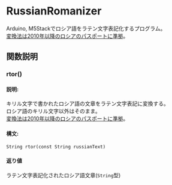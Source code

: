 # RussianRomanizer
Arduino, M5Stackでロシア語をラテン文字表記化するプログラム。  
[変換法は2010年以降のロシアのパスポートに準拠](https://ja.wikipedia.org/wiki/ロシア語のラテン文字表記法#新表記法_(2010-))。  

## 関数説明
### rtor()
#### 説明:
キリル文字で書かれたロシア語の文章をラテン文字表記に変換する。  
ロシア語のキリル文字以外はそのまま。  
[変換法は2010年以降のロシアのパスポートに準拠](https://ja.wikipedia.org/wiki/ロシア語のラテン文字表記法#新表記法_(2010-))。 

#### 構文:
`String rtor(const String russianText)`  

#### 返り値
ラテン文字表記化されたロシア語文章(`String`型)  
